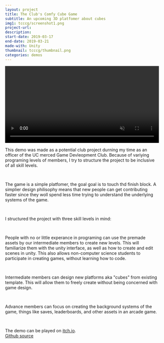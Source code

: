 ```yaml
---
layout: project
title: The Club's Comfy Cube Game
subtitle: An upcoming 3D platfomer about cubes
img1: tcccg/screenshot1.png
project-url:
description:
start-date: 2019-03-17
end-date: 2019-03-21
made-with: Unity
thumbnail: tcccg/thumbnail.png
categories: demos
---
```

<div class="wrapper">
  <video muted autoplay="autoplay" loop="loop" width="100%" height="auto"> 
    <source src="\assets\images\projects\tcccg\video.mp4" type="video/webm">
  </video>
</div>
<p>
This demo was made as a potential club project durning my time as an officer of the UC merced Game Devleopment Club. Because of variying programing levels of members, I try to structure the project to be inclusive of all skill levels.
</p>
<br>
<p>
The game is a simple platfomer, the goal goal is to touch thd  finish block. A simplier design philisophy means that new people can get contributing faster since they woll spend less time trying to understand the underlying systems of the game.
</p>
<br>
<p>
 I structured the project with three skill levels in mind:
</p>
<br>
<p>
People with no or little experance in programing can use the premade assets by our intermediate members to create new levels. This will familiarize them with the unity interface, as well as how to create and edit scenes in unity.
This also allows non-computer science students to participate in creating games, without learning how to code.
</p>
<br>
<p>
Intermediate members can design new platforms aka "cubes" from existing template. This will allow them to freely create without being concerned with game design.
</p>
<br>
<p>
Advance members can focus on creating the background systems of the game, things like saves, leaderboards, and other assets in an arcade game.
</p>
<br>

The demo can be played on [itch.io](https://ucmgdc.itch.io/tcccg?password=ucmgdc).
<br>
[Github source](https://github.com/UCMercedGameDevelopmentClub/The-Clubs-Comfy-Cube-Game)
<br>
<br>
<br>
<br>
<br>
<br>